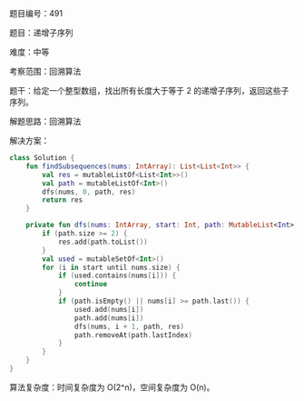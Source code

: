 题目编号：491

题目：递增子序列

难度：中等

考察范围：回溯算法

题干：给定一个整型数组，找出所有长度大于等于 2 的递增子序列，返回这些子序列。

解题思路：回溯算法

解决方案：

```kotlin
class Solution {
    fun findSubsequences(nums: IntArray): List<List<Int>> {
        val res = mutableListOf<List<Int>>()
        val path = mutableListOf<Int>()
        dfs(nums, 0, path, res)
        return res
    }

    private fun dfs(nums: IntArray, start: Int, path: MutableList<Int>, res: MutableList<List<Int>>) {
        if (path.size >= 2) {
            res.add(path.toList())
        }
        val used = mutableSetOf<Int>()
        for (i in start until nums.size) {
            if (used.contains(nums[i])) {
                continue
            }
            if (path.isEmpty() || nums[i] >= path.last()) {
                used.add(nums[i])
                path.add(nums[i])
                dfs(nums, i + 1, path, res)
                path.removeAt(path.lastIndex)
            }
        }
    }
}
```

算法复杂度：时间复杂度为 O(2^n)，空间复杂度为 O(n)。